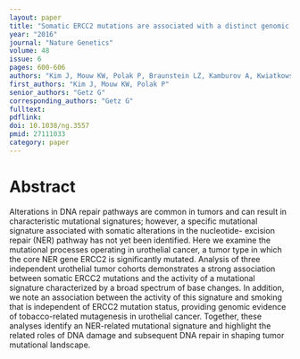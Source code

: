 ```yaml
---
layout: paper
title: "Somatic ERCC2 mutations are associated with a distinct genomic signature in urothelial tumors"
year: "2016"
journal: "Nature Genetics"
volume: 48
issue: 6
pages: 600-606
authors: "Kim J, Mouw KW, Polak P, Braunstein LZ, Kamburov A, Kwiatkowski DJ, Rosenberg JE, Van Allen EM, D'Andrea A, Getz G"
first_authors: "Kim J, Mouw KW, Polak P"
senior_authors: "Getz G"
corresponding_authors: "Getz G"
fulltext:
pdflink:
doi: 10.1038/ng.3557
pmid: 27111033
category: paper
---
```


# Abstract

Alterations in DNA repair pathways are common in tumors and can result in characteristic mutational signatures; however, a specific mutational signature associated with somatic alterations in the nucleotide- excision repair (NER) pathway has not yet been identified. Here we examine the mutational processes operating in urothelial cancer, a tumor type in which the core NER gene ERCC2 is significantly mutated. Analysis of three independent urothelial tumor cohorts demonstrates a strong association between somatic ERCC2 mutations and the activity of a mutational signature characterized by a broad spectrum of base changes. In addition, we note an association between the activity of this signature and smoking that is independent of ERCC2 mutation status, providing genomic evidence of tobacco-related mutagenesis in urothelial cancer. Together, these analyses identify an NER-related mutational signature and highlight the related roles of DNA damage and subsequent DNA repair in shaping tumor mutational landscape.
